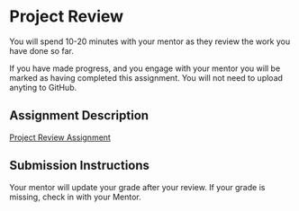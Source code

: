 # Project Review
You will spend 10-20 minutes with your mentor as they review the work you have done so far.

If you have made progress, and you engage with your mentor you will be marked as having completed this assignment. You will not need to upload anyting to GitHub.

## Assignment Description

[Project Review Assignment](https://education.launchcode.org/liftoff/modules/assignments/project-review)

## Submission Instructions
Your mentor will update your grade after your review. If your grade is missing, check in with your Mentor.